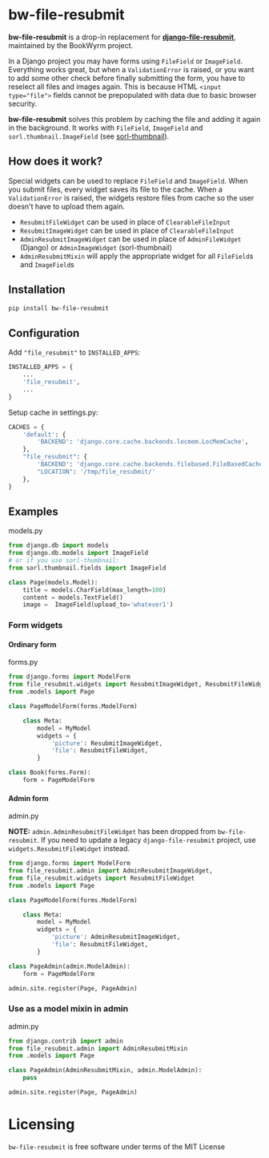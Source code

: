 # bw-file-resubmit

**bw-file-resubmit** is a drop-in replacement for [**django-file-resubmit**](https://github.com/un1t/django-file-resubmit), maintained by the BookWyrm project.

In a Django project you may have forms using `FileField` or `ImageField`. Everything works great, but
when a `ValidationError` is raised, or you want to add some other check before finally submitting the form, you have to reselect all files and images again. This is because HTML `<input type="file">` fields cannot be prepopulated with data due to basic browser security.

**bw-file-resubmit** solves this problem by caching the file and adding it again in the background. It works with `FileField`, `ImageField` and `sorl.thumbnail.ImageField` (see [sorl-thumbnail](https://github.com/jazzband/sorl-thumbnail)).

## How does it work?

Special widgets can be used to replace `FileField` and `ImageField`. When you submit files, every widget saves its file to the cache. When a `ValidationError` is raised, the widgets restore files from cache so the user doesn't have to upload them again.

* `ResubmitFileWidget` can be used in place of `ClearableFileInput`
* `ResubmitImageWidget` can be used in place of `ClearableFileInput`
* `AdminResubmitImageWidget` can be used in place of `AdminFileWidget` (Django) or `AdminImageWidget` (sorl-thumbnail)
* `AdminResubmitMixin` will apply the appropriate widget for all `FileField`s and `ImageField`s

## Installation

```sh
pip install bw-file-resubmit
```

## Configuration

Add `"file_resubmit"` to `INSTALLED_APPS`:

```py
INSTALLED_APPS = {
    ...
    'file_resubmit',
    ...
}
```

Setup cache in settings.py:

```py
CACHES = {
    'default': {
        'BACKEND': 'django.core.cache.backends.locmem.LocMemCache',
    },
    "file_resubmit": {
        'BACKEND': 'django.core.cache.backends.filebased.FileBasedCache',
        "LOCATION": '/tmp/file_resubmit/'
    },
}
```

## Examples

models.py

```py
from django.db import models
from django.db.models import ImageField
# or if you use sorl-thumbnail:
from sorl.thumbnail.fields import ImageField

class Page(models.Model):
    title = models.CharField(max_length=100)
    content = models.TextField()
    image =  ImageField(upload_to='whatever1')
```

### Form widgets

#### Ordinary form

forms.py

```py
from django.forms import ModelForm
from file_resubmit.widgets import ResubmitImageWidget, ResubmitFileWidget
from .models import Page

class PageModelForm(forms.ModelForm)

    class Meta:
        model = MyModel
        widgets = {
            'picture': ResubmitImageWidget,
            'file': ResubmitFileWidget,
        }

class Book(forms.Form):
    form = PageModelForm

```

#### Admin form

admin.py

**NOTE:** `admin.AdminResubmitFileWidget` has been dropped from `bw-file-resubmit`. If you need to update a legacy `django-file-resubmit` project, use `widgets.ResubmitFileWidget` instead.

```py
from django.forms import ModelForm
from file_resubmit.admin import AdminResubmitImageWidget,
from file_resubmit.widgets import ResubmitFileWidget
from .models import Page

class PageModelForm(forms.ModelForm)

    class Meta:
        model = MyModel
        widgets = {
            'picture': AdminResubmitImageWidget,
            'file': ResubmitFileWidget,
        }

class PageAdmin(admin.ModelAdmin):
    form = PageModelForm

admin.site.register(Page, PageAdmin)
```

### Use as a model mixin in admin

admin.py

```py
from django.contrib import admin
from file_resubmit.admin import AdminResubmitMixin
from .models import Page

class PageAdmin(AdminResubmitMixin, admin.ModelAdmin):
    pass

admin.site.register(Page, PageAdmin)
```

# Licensing

`bw-file-resubmit` is free software under terms of the MIT License
